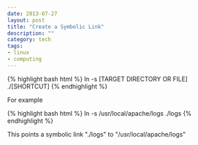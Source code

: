 ```yaml
---
date: 2013-07-27
layout: post
title: "Create a Symbolic Link"
description: ""
category: tech 
tags: 
- linux
- computing
---
```

 
{% highlight bash html %}
ln -s [TARGET DIRECTORY OR FILE] ./[SHORTCUT]
{% endhighlight %}

For example 

{% highlight bash html %}
ln -s /usr/local/apache/logs ./logs
{% endhighlight %}

This points a symbolic link "./logs" to "/usr/local/apache/logs" 

